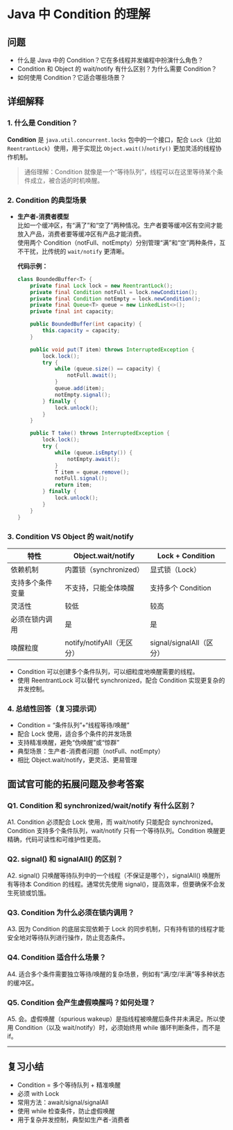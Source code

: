 # Java 中 Condition 的理解

## 问题

- 什么是 Java 中的 Condition？它在多线程并发编程中扮演什么角色？
- Condition 和 Object 的 wait/notify 有什么区别？为什么需要 Condition？
- 如何使用 Condition？它适合哪些场景？

## 详细解释

### 1. 什么是 Condition？

**Condition** 是 `java.util.concurrent.locks` 包中的一个接口，配合 `Lock`（比如 `ReentrantLock`）使用，用于实现比 `Object.wait()`/`notify()` 更加灵活的线程协作机制。

> 通俗理解：Condition 就像是一个“等待队列”，线程可以在这里等待某个条件成立，被合适的时机唤醒。

### 2. Condition 的典型场景

- **生产者-消费者模型**  
  比如一个缓冲区，有“满了”和“空了”两种情况。生产者要等缓冲区有空间才能放入产品，消费者要等缓冲区有产品才能消费。  
  使用两个 Condition（notFull、notEmpty）分别管理“满”和“空”两种条件，互不干扰，比传统的 `wait/notify` 更清晰。

  **代码示例：**

  ```java
  class BoundedBuffer<T> {
      private final Lock lock = new ReentrantLock();
      private final Condition notFull = lock.newCondition();
      private final Condition notEmpty = lock.newCondition();
      private final Queue<T> queue = new LinkedList<>();
      private final int capacity;
  
      public BoundedBuffer(int capacity) {
          this.capacity = capacity;
      }
  
      public void put(T item) throws InterruptedException {
          lock.lock();
          try {
              while (queue.size() == capacity) {
                  notFull.await();
              }
              queue.add(item);
              notEmpty.signal();
          } finally {
              lock.unlock();
          }
      }
  
      public T take() throws InterruptedException {
          lock.lock();
          try {
              while (queue.isEmpty()) {
                  notEmpty.await();
              }
              T item = queue.remove();
              notFull.signal();
              return item;
          } finally {
              lock.unlock();
          }
      }
  }
  ```

### 3. Condition VS Object 的 wait/notify

| 特性             | Object.wait/notify         | Lock + Condition         |
| ---------------- | -------------------------- | ------------------------ |
| 依赖机制         | 内置锁（synchronized）     | 显式锁（Lock）           |
| 支持多个条件变量 | 不支持，只能全体唤醒       | 支持多个 Condition       |
| 灵活性           | 较低                       | 较高                     |
| 必须在锁内调用   | 是                         | 是                       |
| 唤醒粒度         | notify/notifyAll（无区分） | signal/signalAll（区分） |

- Condition 可以创建多个条件队列，可以细粒度地唤醒需要的线程。
- 使用 ReentrantLock 可以替代 synchronized，配合 Condition 实现更复杂的并发控制。

### 4. 总结性回答（复习提示词）

- Condition = “条件队列”+“线程等待/唤醒”
- 配合 Lock 使用，适合多个条件的并发场景
- 支持精准唤醒，避免“伪唤醒”或“惊群”
- 典型场景：生产者-消费者问题（notFull、notEmpty）
- 相比 Object.wait/notify，更灵活、更易管理

## 面试官可能的拓展问题及参考答案

### Q1. Condition 和 synchronized/wait/notify 有什么区别？  
A1. Condition 必须配合 Lock 使用，而 wait/notify 只能配合 synchronized。Condition 支持多个条件队列，wait/notify 只有一个等待队列。Condition 唤醒更精确，代码可读性和可维护性更高。

### Q2. signal() 和 signalAll() 的区别？  
A2. signal() 只唤醒等待队列中的一个线程（不保证是哪个），signalAll() 唤醒所有等待本 Condition 的线程。通常优先使用 signal()，提高效率，但要确保不会发生死锁或饥饿。

### Q3. Condition 为什么必须在锁内调用？  
A3. 因为 Condition 的底层实现依赖于 Lock 的同步机制，只有持有锁的线程才能安全地对等待队列进行操作，防止竞态条件。

### Q4. Condition 适合什么场景？  
A4. 适合多个条件需要独立等待/唤醒的复杂场景，例如有“满/空/半满”等多种状态的缓冲区。

### Q5. Condition 会产生虚假唤醒吗？如何处理？  
A5. 会。虚假唤醒（spurious wakeup）是指线程被唤醒后条件并未满足。所以使用 Condition（以及 wait/notify）时，必须始终用 while 循环判断条件，而不是 if。

---

## 复习小结

- Condition = 多个等待队列 + 精准唤醒
- 必须 with Lock
- 常用方法：await/signal/signalAll
- 使用 while 检查条件，防止虚假唤醒
- 用于复杂并发控制，典型如生产者-消费者